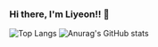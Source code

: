 ### Hi there, I'm Liyeon!! 👋

![Top Langs](https://github-readme-stats.vercel.app/api/top-langs/?username=LIYEON&layout=compact&theme=tokyonight)
![Anurag's GitHub stats](https://github-readme-stats.vercel.app/api?username=liyeon&show_icons=true&theme=tokyonight)
<!--![Ashutosh's github activity graph](https://github-readme-activity-graph.cyclic.app/graph?username=LIYEON&theme=tokyo-night)-->
<!--
**liyeon/liyeon** is a ✨ _special_ ✨ repository because its `README.md` (this file) appears on your GitHub profile.

Here are some ideas to get you started:

- 🔭 I’m currently working on ...
- 🌱 I’m currently learning ...
- 👯 I’m looking to collaborate on ...
- 🤔 I’m looking for help with ...
- 💬 Ask me about ...
- 📫 How to reach me: ...
- 😄 Pronouns: ...
- ⚡ Fun fact: ...
-->
